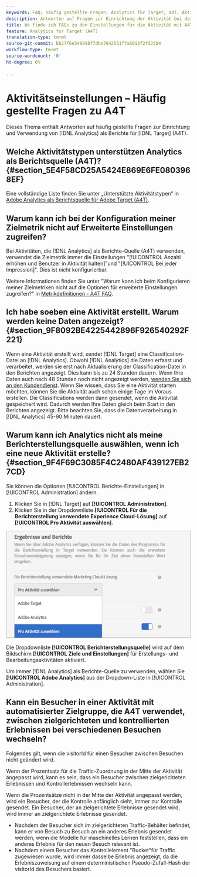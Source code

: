 ```yaml
---
keywords: FAQ; häufig gestellte Fragen; Analytics für Target; a4T; Aktivitätseinrichtung
description: Antworten auf Fragen zur Einrichtung der Aktivität bei der Verwendung von Analytics für die Zielgruppe (A4T). Mit A4T können Sie Analytics-Berichte für Aktivitäten der Zielgruppe verwenden.
title: Wo finde ich FAQs zu den Einstellungen für die Aktivität mit A4T?
feature: Analytics for Target (A4T)
translation-type: tm+mt
source-git-commit: bb27f6e540998f7dbe7642551f7a5013f2fd25b4
workflow-type: tm+mt
source-wordcount: '0'
ht-degree: 0%

---
```



# Aktivitätseinstellungen – Häufig gestellte Fragen zu A4T

Dieses Thema enthält Antworten auf häufig gestellte Fragen zur Einrichtung und Verwendung von [!DNL Analytics] als Berichte für [!DNL Target] (A4T).

## Welche Aktivitätstypen unterstützen Analytics als Berichtsquelle (A4T)? {#section_5E4F58CD25A5424E869E6FE0803968EF}

Eine vollständige Liste finden Sie unter „Unterstützte Aktivitätstypen“ in [Adobe Analytics als Berichtsquelle für Adobe Target (A4T)](/help/c-integrating-target-with-mac/a4t/a4t.md#concept_7540C8C04259434AB6EE33B09F47A1DE).

## Warum kann ich bei der Konfiguration meiner Zielmetrik nicht auf Erweiterte Einstellungen zugreifen?

Bei Aktivitäten, die [!DNL Analytics] als Berichte-Quelle (A4T) verwenden, verwendet die Zielmetrik immer die Einstellungen &quot;[!UICONTROL Anzahl erhöhen und Benutzer in Aktivität halten]&quot;und &quot;[!UICONTROL Bei jeder Impression]&quot;. Dies ist *nicht* konfigurierbar.

Weitere Informationen finden Sie unter &quot;Warum kann ich beim Konfigurieren meiner Zielmetriken nicht auf die Optionen für erweiterte Einstellungen zugreifen?&quot; in [Metrikdefinitionen - A4T FAQ](/help/c-integrating-target-with-mac/a4t/r-a4t-faq/a4t-faq-metric-definition.md).

## Ich habe soeben eine Aktivität erstellt. Warum werden keine Daten angezeigt? {#section_9F8092BE4225442896F926540292F221}

Wenn eine Aktivität erstellt wird, sendet [!DNL Target] eine Classification-Datei an [!DNL Analytics]. Obwohl [!DNL Analytics] die Daten erfasst und verarbeitet, werden sie erst nach Aktualisierung der Classification-Datei in den Berichten angezeigt. Dies kann bis zu 24 Stunden dauern. Wenn Ihre Daten auch nach 48 Stunden noch nicht angezeigt werden, [wenden Sie sich an den Kundendienst](/help/cmp-resources-and-contact-information.md#reference_ACA3391A00EF467B87930A450050077C). Wenn Sie wissen, dass Sie eine Aktivität starten möchten, können Sie die Aktivität auch schon einige Tage im Voraus erstellen. Die Classifications werden dann gesendet, wenn die Aktivität gespeichert wird. Dadurch werden Ihre Daten gleich beim Start in den Berichten angezeigt. Bitte beachten Sie, dass die Datenverarbeitung in [!DNL Analytics] 45-90 Minuten dauert.

## Warum kann ich Analytics nicht als meine Berichterstellungsquelle auswählen, wenn ich eine neue Aktivität erstelle?   {#section_9F4F69C3085F4C2480AF439127EB27CD}

Sie können die Optionen [!UICONTROL Berichte-Einstellungen] in [!UICONTROL Administration] ändern.

1. Klicken Sie in [!DNL Target] auf **[!UICONTROL Administration]**.
1. Klicken Sie in der Dropdownliste **[!UICONTROL Für die Berichterstellung verwendete Experience Cloud-Lösung]** auf **[!UICONTROL Pro Aktivität auswählen]**.

![](assets/select-per-activity.png)

Die Dropdownliste **[!UICONTROL Berichterstellungsquelle]** wird auf dem Bildschirm **[!UICONTROL Ziele und Einstellungen]** für Erstellungs- und Bearbeitungsaktivitäten aktiviert.

Um immer [!DNL Analytics] als Berichte-Quelle zu verwenden, wählen Sie **[!UICONTROL Adobe Analytics]** aus der Dropdown-Liste in [!UICONTROL Administration].

## Kann ein Besucher in einer Aktivität mit automatisierter Zielgruppe, die A4T verwendet, zwischen zielgerichteten und kontrollierten Erlebnissen bei verschiedenen Besuchen wechseln?

Folgendes gilt, wenn die visitorId für einen Besucher zwischen Besuchen nicht geändert wird.

Wenn der Prozentsatz für die Traffic-Zuordnung in der Mitte der Aktivität angepasst wird, kann es sein, dass ein Besucher zwischen zielgerichteten Erlebnissen und Kontrollerlebnissen wechseln kann.

Wenn die Prozentsätze nicht in der Mitte der Aktivität angepasst werden, wird ein Besucher, der die Kontrolle anfänglich sieht, immer zur Kontrolle gesendet. Ein Besucher, der an zielgerichtete Erlebnisse gesendet wird, wird immer an zielgerichtete Erlebnisse gesendet.

* Nachdem der Besucher sich im zielgerichteten Traffic-Behälter befindet, kann er von Besuch zu Besuch an ein anderes Erlebnis gesendet werden, wenn die Modelle für maschinelles Lernen feststellen, dass ein anderes Erlebnis für den neuen Besuch relevant ist.
* Nachdem einem Besucher das Kontrollelement &quot;Bucket&quot;für Traffic zugewiesen wurde, wird immer dasselbe Erlebnis angezeigt, da die Erlebniszuweisung auf einem deterministischen Pseudo-Zufall-Hash der visitorId des Besuchers basiert.
